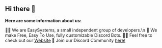 ## Hi there 👋

**Here are some information about us:**

🙋‍♀️ We are EasySystems, a small independent group of developers.\n
🌈 We make Free, Easy To Use, fully customizable Discord Bots.
👩‍💻 Feel free to check out our [Website](https://easysystems.live)
🍿 Join our Discord Community [here!](https://discord.gg/3rgReesP5Q)
